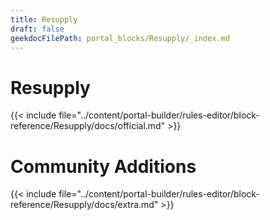 ```yaml
---
title: Resupply
draft: false
geekdocFilePath: portal_blocks/Resupply/_index.md
---
```

# Resupply
{{< include file="../content/portal-builder/rules-editor/block-reference/Resupply/docs/official.md" >}}

# Community Additions

{{< include file="../content/portal-builder/rules-editor/block-reference/Resupply/docs/extra.md" >}}